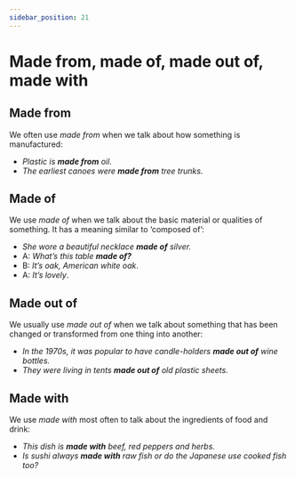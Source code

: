 ```yaml
---
sidebar_position: 21
---
```


# Made from, made of, made out of, made with

## Made from

We often use *made from* when we talk about how something is manufactured:

- *Plastic is **made from** oil.*
- *The earliest canoes were **made from** tree trunks.*

## Made of

We use *made of* when we talk about the basic material or qualities of something. It has a meaning similar to ‘composed of’:

- *She wore a beautiful necklace **made of** silver.*
- A: *What’s this table* ***made of?***
- B: *It’s oak, American white oak*.
- A: *It’s lovely*.

## Made out of

We usually use *made out of* when we talk about something that has been changed or transformed from one thing into another:

- *In the 1970s, it was popular to have candle-holders **made out of** wine bottles.*
- *They were living in tents **made out of** old plastic sheets.*

## Made with

We use *made with* most often to talk about the ingredients of food and drink:

- *This dish is **made with** beef, red peppers and herbs.*
- *Is sushi always **made with** raw fish or do the Japanese use cooked fish too?*
